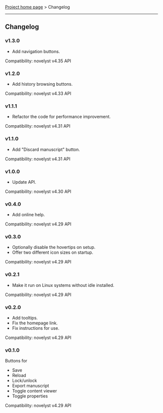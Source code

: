 [Project home page](index) > Changelog

------------------------------------------------------------------------

## Changelog

### v1.3.0

- Add navigation buttons.

Compatibility: novelyst v4.35 API

### v1.2.0

- Add history browsing buttons.

Compatibility: novelyst v4.33 API

### v1.1.1

- Refactor the code for performance improvement.

Compatibility: novelyst v4.31 API

### v1.1.0

- Add "Discard manuscript" button.

Compatibility: novelyst v4.31 API

### v1.0.0

- Update API.

Compatibility: novelyst v4.30 API

### v0.4.0

- Add online help.

Compatibility: novelyst v4.29 API

### v0.3.0

- Optionally disable the hovertips on setup.
- Offer two different icon sizes on startup.

Compatibility: novelyst v4.29 API

### v0.2.1

- Make it run on Linux systems without idle installed.

Compatibility: novelyst v4.29 API

### v0.2.0

- Add tooltips.
- Fix the homepage link.
- Fix instructions for use.

Compatibility: novelyst v4.29 API

### v0.1.0

Buttons for
- Save
- Reload
- Lock/unlock
- Export manuscript
- Toggle content viewer
- Toggle properties

Compatibility: novelyst v4.29 API
